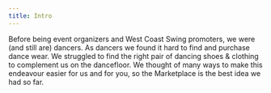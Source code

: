 ```yaml
---
title: Intro
---
```


Before being event organizers and West Coast Swing promoters, we were (and still are) dancers. As dancers we found it hard to find and purchase dance wear. We struggled to find the right pair of dancing shoes & clothing to complement us on the dancefloor. We thought of many ways to make this endeavour easier for us and for you, so the Marketplace is the best idea we had so far.